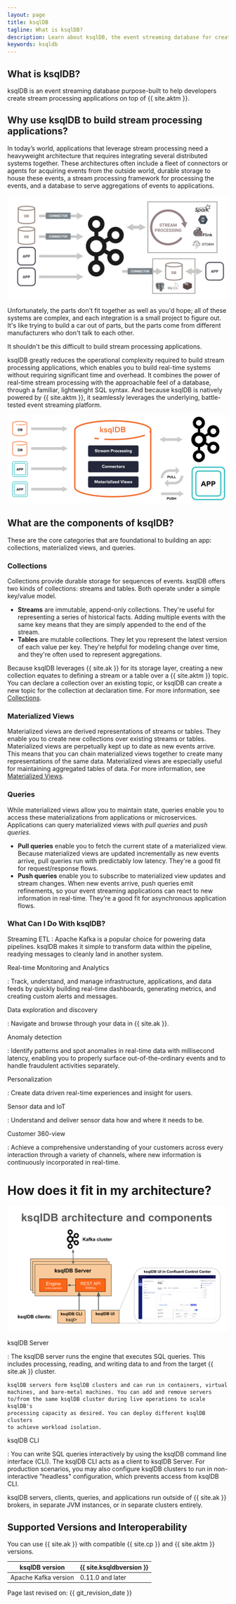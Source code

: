 ```yaml
---
layout: page
title: ksqlDB
tagline: What is ksqlDB?
description: Learn about ksqlDB, the event streaming database for creating stream processing applications with Apache Kafka®.
keywords: ksqldb
---
```


What is ksqlDB?
---------------

ksqlDB is an event streaming database purpose-built to help developers create
stream processing applications on top of {{ site.aktm }}.


Why use ksqlDB to build stream processing applications?
-------------------------------------------------------

In today’s world, applications that leverage stream processing need a
heavyweight architecture that requires integrating several distributed
systems together. These architectures often include a fleet of connectors
or agents for acquiring events from the outside world, durable storage to house
these events, a stream processing framework for processing the events, and a
database to serve aggregations of events to applications.

![Diagram of a streaming architecture that doesn't use ksqlDB](img/streaming-architecture-without-ksqldb-desat.png)

Unfortunately, the parts don't fit together as well as you'd hope; all of these
systems are complex, and each integration is a small project to figure out.
It's like trying to build a car out of parts, but the parts come from different
manufacturers who don't talk to each other.

It shouldn't be this difficult to build stream processing applications.

ksqlDB greatly reduces the operational complexity required to build stream
processing applications, which enables you to build real-time systems without
requiring significant time and overhead. It combines the power of real-time
stream processing with the approachable feel of a database, through
a familiar, lightweight SQL syntax. And because ksqlDB is natively powered by
{{ site.aktm }}, it seamlessly leverages the underlying, battle-tested event
streaming platform.

![Diagram of ksqlDB architecure](img/ksqldb-architecture.png)

What are the components of ksqlDB?
----------------------------------

These are the core categories that are foundational to building an app:
collections, materialized views, and queries.

### Collections

Collections provide durable storage for sequences of events. ksqlDB offers
two kinds of collections: streams and tables. Both operate under a simple
key/value model. 

- **Streams** are immutable, append-only collections. They're useful for
  representing a series of historical facts. Adding multiple events with the
  same key means that they are simply appended to the end of the stream.
- **Tables** are mutable collections. They let you represent the latest version
  of each value per key. They're helpful for modeling change over time, and
  they're often used to represent aggregations.

Because ksqlDB leverages {{ site.ak }} for its storage layer, creating a new
collection equates to defining a stream or a table over a {{ site.aktm }}
topic. You can declare a collection over an existing topic, or ksqlDB can
create a new topic for the collection at declaration time. For more information,
see [Collections](concepts/collections/index.md).

### Materialized Views

Materialized views are derived representations of streams or tables. They
enable you to create new collections over existing streams or tables.
Materialized views are perpetually kept up to date as new events arrive. This
means that you can chain materialized views together to create many
representations of the same data. Materialized views are especially useful for
maintaining aggregated tables of data. For more information,
see [Materialized Views](concepts/materialized-views.md).

### Queries

While materialized views allow you to maintain state, queries enable you to
access these materializations from applications or microservices. Applications
can query materialized views with *pull queries* and *push queries*.

- **Pull queries** enable you to fetch the current state of a materialized view.
  Because materialized views are updated incrementally as new events arrive,
  pull queries run with predictably low latency. They're a good fit for
  request/response flows.
- **Push queries** enable you to subscribe to materialized view updates and
  stream changes. When new events arrive, push queries emit refinements, so
  your event streaming applications can react to new information in real-time.
  They’re a good fit for asynchronous application flows.

### What Can I Do With ksqlDB?

Streaming ETL
:   Apache Kafka is a popular choice for powering data pipelines. ksqlDB
    makes it simple to transform data within the pipeline, readying
    messages to cleanly land in another system.

Real-time Monitoring and Analytics

:   Track, understand, and manage infrastructure, applications, and data
    feeds by quickly building real-time dashboards, generating metrics,
    and creating custom alerts and messages.

Data exploration and discovery

:   Navigate and browse through your data in {{ site.ak }}.

Anomaly detection

:   Identify patterns and spot anomalies in real-time data with
    millisecond latency, enabling you to properly surface out-of-the-ordinary
    events and to handle fraudulent activities separately.

Personalization

:   Create data driven real-time experiences and insight for users.

Sensor data and IoT

:   Understand and deliver sensor data how and where it needs to be.

Customer 360-view

:   Achieve a comprehensive understanding of your customers across every
    interaction through a variety of channels, where new information is
    continuously incorporated in real-time.

# How does it fit in my architecture?

![](img/ksqldb-architecture-and-components.png)

ksqlDB Server

:   The ksqlDB server runs the engine that executes SQL queries. This
    includes processing, reading, and writing data to and from the
    target {{ site.ak }} cluster.

    ksqlDB servers form ksqlDB clusters and can run in containers, virtual
    machines, and bare-metal machines. You can add and remove servers
    to/from the same ksqlDB cluster during live operations to scale ksqlDB's
    processing capacity as desired. You can deploy different ksqlDB clusters
    to achieve workload isolation.

ksqlDB CLI

:   You can write SQL queries interactively by using the ksqlDB command
    line interface (CLI). The ksqlDB CLI acts as a client to ksqlDB
    Server. For production scenarios, you may also configure ksqlDB clusters
    to run in non-interactive "headless" configuration, which prevents access
    from ksqlDB CLI.

ksqlDB servers, clients, queries, and applications run outside of {{ site.ak }}
brokers, in separate JVM instances, or in separate clusters entirely.

Supported Versions and Interoperability
---------------------------------------

You can use {{ site.ak }} with compatible {{ site.cp }} and {{ site.aktm }}
versions.

|    ksqlDB version     | {{ site.ksqldbversion }} |
| --------------------- | ------------------------ |
| Apache Kafka version  | 0.11.0 and later         |

Page last revised on: {{ git_revision_date }}
